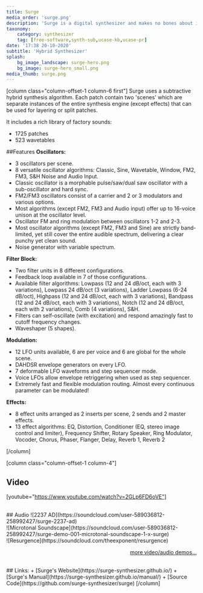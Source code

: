 ```yaml
---
title: Surge
media_order: 'surge.png'
description: 'Surge is a digital synthesizer and makes no bones about it. In its core beats a hybrid substractive engine with a powerful FX stack.'
taxonomy:
    category: synthesizer
    tag: [free-software,synth-sub,ucase-kb,ucase-pr]
date: '17:38 20-10-2020'
subtitle: 'Hybrid Synthesizer'
splash:
    bg_image_landscape: surge-hero.png
    bg_image: surge-hero_small.png
media_thumb: surge.png
---
```

[column class="column-offset-1 column-6 first"]
Surge uses a subtractive hybrid synthesis algorithm. Each patch contain two 'scenes' which are separate instances of the entire synthesis engine (except effects) that can be used for layering or split patches.

It includes a rich library of factory sounds:

+ 1725 patches
+ 523 wavetables

##Features
**Oscillators:**
+ 3 oscillators per scene.
+ 8 versatile oscillator algorithms: Classic, Sine, Wavetable, Window, FM2, FM3, S&H Noise and Audio Input.
+ Classic oscillator is a morphable pulse/saw/dual saw oscillator with a sub-oscillator and hard sync.
+ FM2/FM3 oscillators consist of a carrier and 2 or 3 modulators and various options.
+ Most algorithms (except FM2, FM3 and Audio input) offer up to 16-voice unison at the oscillator level.
+ Oscillator FM and ring modulation between oscillators 1-2 and 2-3.
+ Most oscillator algorithms (except FM2, FM3 and Sine) are strictly band-limited, yet still cover the entire audible spectrum, delivering a clear punchy yet clean sound.
+ Noise generator with variable spectrum.

**Filter Block:**
+ Two filter units in 8 different configurations.
+ Feedback loop available in 7 of those configurations.
+ Available filter algorithms: Lowpass (12 and 24 dB/oct, each with 3 variations), Lowpass 24 dB/oct (3 variations), Ladder Lowpass (6-24 dB/oct), Highpass (12 and 24 dB/oct, each with 3 variations), Bandpass (12 and 24 dB/oct, each with 3 variations), Notch (12 and 24 dB/oct, each with 2 variations), Comb (4 variations), S&H.
+ Filters can self-oscillate (with excitation) and respond amazingly fast to cutoff frequency changes.
+ Waveshaper (5 shapes).

**Modulation:**
+ 12 LFO units available, 6 are per voice and 6 are global for the whole scene.
+ DAHDSR envelope generators on every LFO.
+ 7 deformable LFO waveforms and step sequencer mode.
+ Voice LFOs allow envelope retriggering when used as step sequencer.
+ Extremely fast and flexible modulation routing. Almost every continuous parameter can be modulated!

**Effects:**
+ 8 effect units arranged as 2 inserts per scene, 2 sends and 2 master effects.
+ 13 effect algorithms: EQ, Distortion, Conditioner (EQ, stereo image control and limiter), Frequency Shifter, Rotary Speaker, Ring Modulator, Vocoder, Chorus, Phaser, Flanger, Delay, Reverb 1, Reverb 2

[/column]

[column class="column-offset-1 column-4"]
## Video
[youtube="https://www.youtube.com/watch?v=2GLp6FD6oVE"]
<!--[youtube="https://www.youtube.com/watch?v=ryOhX7xFZ8g"]
[youtube="https://www.youtube.com/watch?v=a9vKAOwXyMc"]-->
<br>
## Audio
![2237 AD](https://soundcloud.com/user-589036812-258992427/surge-2237-ad)
<br>
![Microtonal Soundscape](https://soundcloud.com/user-589036812-258992427/surge-demo-001-microtonal-soundscape-1-x-surge)
<br>
![Resurgence](https://soundcloud.com/theexponent/resurgence)
<br>
<p align="right">
 <a href="https://wiki.zynthian.org/index.php/Zynthian_Sound_Demos" target="_blank">more video/audio demos...</a>
</p>
<br>
## Links:
+ [Surge's Website](https://surge-synthesizer.github.io/)
+ [Surge's Manual](https://surge-synthesizer.github.io/manual/)
+ [Source Code](https://github.com/surge-synthesizer/surge)
[/column]


